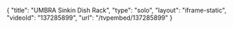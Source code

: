 {
    "title": "UMBRA Sinkin Dish Rack",
    "type": "solo",
    "layout": "iframe-static",
    "videoId": "137285899",
    "url": "\/tvpembed\/137285899"
}
